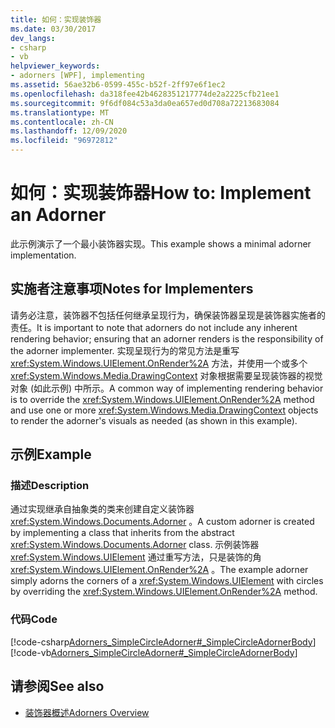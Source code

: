 ```yaml
---
title: 如何：实现装饰器
ms.date: 03/30/2017
dev_langs:
- csharp
- vb
helpviewer_keywords:
- adorners [WPF], implementing
ms.assetid: 56ae32b6-0599-455c-b52f-2ff97e6f1ec2
ms.openlocfilehash: da318fee42b4628351217774de2a2225cfb21ee1
ms.sourcegitcommit: 9f6df084c53a3da0ea657ed0d708a72213683084
ms.translationtype: MT
ms.contentlocale: zh-CN
ms.lasthandoff: 12/09/2020
ms.locfileid: "96972812"
---
```

# <a name="how-to-implement-an-adorner"></a><span data-ttu-id="0a94f-102">如何：实现装饰器</span><span class="sxs-lookup"><span data-stu-id="0a94f-102">How to: Implement an Adorner</span></span>
<span data-ttu-id="0a94f-103">此示例演示了一个最小装饰器实现。</span><span class="sxs-lookup"><span data-stu-id="0a94f-103">This example shows a minimal adorner implementation.</span></span>  
  
## <a name="notes-for-implementers"></a><span data-ttu-id="0a94f-104">实施者注意事项</span><span class="sxs-lookup"><span data-stu-id="0a94f-104">Notes for Implementers</span></span>  
 <span data-ttu-id="0a94f-105">请务必注意，装饰器不包括任何继承呈现行为，确保装饰器呈现是装饰器实施者的责任。</span><span class="sxs-lookup"><span data-stu-id="0a94f-105">It is important to note that adorners do not include any inherent rendering behavior; ensuring that an adorner renders is the responsibility of the adorner implementer.</span></span>   <span data-ttu-id="0a94f-106">实现呈现行为的常见方法是重写 <xref:System.Windows.UIElement.OnRender%2A> 方法，并使用一个或多个 <xref:System.Windows.Media.DrawingContext> 对象根据需要呈现装饰器的视觉对象 (如此示例) 中所示。</span><span class="sxs-lookup"><span data-stu-id="0a94f-106">A common way of implementing rendering behavior is to override the <xref:System.Windows.UIElement.OnRender%2A> method and use one or more <xref:System.Windows.Media.DrawingContext> objects to render the adorner's visuals as needed (as shown in this example).</span></span>  
  
## <a name="example"></a><span data-ttu-id="0a94f-107">示例</span><span class="sxs-lookup"><span data-stu-id="0a94f-107">Example</span></span>  
  
### <a name="description"></a><span data-ttu-id="0a94f-108">描述</span><span class="sxs-lookup"><span data-stu-id="0a94f-108">Description</span></span>  
 <span data-ttu-id="0a94f-109">通过实现继承自抽象类的类来创建自定义装饰器 <xref:System.Windows.Documents.Adorner> 。</span><span class="sxs-lookup"><span data-stu-id="0a94f-109">A custom adorner is created by implementing a class that inherits from the abstract <xref:System.Windows.Documents.Adorner> class.</span></span>  <span data-ttu-id="0a94f-110">示例装饰器 <xref:System.Windows.UIElement> 通过重写方法，只是装饰的角 <xref:System.Windows.UIElement.OnRender%2A> 。</span><span class="sxs-lookup"><span data-stu-id="0a94f-110">The example adorner simply adorns the corners of a <xref:System.Windows.UIElement> with circles by overriding the <xref:System.Windows.UIElement.OnRender%2A> method.</span></span>  
  
### <a name="code"></a><span data-ttu-id="0a94f-111">代码</span><span class="sxs-lookup"><span data-stu-id="0a94f-111">Code</span></span>  
 [!code-csharp[Adorners_SimpleCircleAdorner#_SimpleCircleAdornerBody](~/samples/snippets/csharp/VS_Snippets_Wpf/Adorners_SimpleCircleAdorner/CSharp/Window1.xaml.cs#_simplecircleadornerbody)]
 [!code-vb[Adorners_SimpleCircleAdorner#_SimpleCircleAdornerBody](~/samples/snippets/visualbasic/VS_Snippets_Wpf/Adorners_SimpleCircleAdorner/VisualBasic/Window1.xaml.vb#_simplecircleadornerbody)]  
  
## <a name="see-also"></a><span data-ttu-id="0a94f-112">请参阅</span><span class="sxs-lookup"><span data-stu-id="0a94f-112">See also</span></span>

- [<span data-ttu-id="0a94f-113">装饰器概述</span><span class="sxs-lookup"><span data-stu-id="0a94f-113">Adorners Overview</span></span>](adorners-overview.md)
